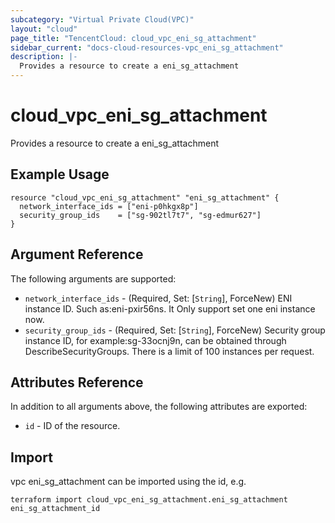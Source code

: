 ```yaml
---
subcategory: "Virtual Private Cloud(VPC)"
layout: "cloud"
page_title: "TencentCloud: cloud_vpc_eni_sg_attachment"
sidebar_current: "docs-cloud-resources-vpc_eni_sg_attachment"
description: |-
  Provides a resource to create a eni_sg_attachment
---
```


# cloud_vpc_eni_sg_attachment

Provides a resource to create a eni_sg_attachment

## Example Usage

```hcl
resource "cloud_vpc_eni_sg_attachment" "eni_sg_attachment" {
  network_interface_ids = ["eni-p0hkgx8p"]
  security_group_ids    = ["sg-902tl7t7", "sg-edmur627"]
}
```

## Argument Reference

The following arguments are supported:

* `network_interface_ids` - (Required, Set: [`String`], ForceNew) ENI instance ID. Such as:eni-pxir56ns. It Only support set one eni instance now.
* `security_group_ids` - (Required, Set: [`String`], ForceNew) Security group instance ID, for example:sg-33ocnj9n, can be obtained through DescribeSecurityGroups. There is a limit of 100 instances per request.

## Attributes Reference

In addition to all arguments above, the following attributes are exported:

* `id` - ID of the resource.



## Import

vpc eni_sg_attachment can be imported using the id, e.g.

```
terraform import cloud_vpc_eni_sg_attachment.eni_sg_attachment eni_sg_attachment_id
```

